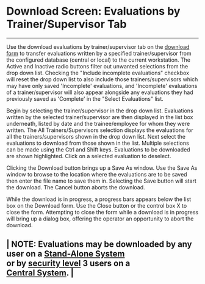 # Download Screen: Evaluations by Trainer/Supervisor Tab

***

Use the download evaluations by trainer/supervisor tab on the [download form](7mr4.md) to transfer evaluations written by a specified trainer/supervisor from the configured database (central or local) to the current workstation.  The Active and Inactive radio buttons filter out unwanted selections from the drop down list.  Checking the "Include incomplete evaluations" checkbox will reset the drop down list to also include those trainers/supervisors which may have only saved 'Incomplete' evaluations, and 'Incomplete' evaluations of a trainer/supervisor will also appear alongside any evaluations they had previously saved as 'Complete' in the "Select Evaluations" list.

Begin by selecting the trainer/supervisor in the drop down list.  Evaluations written by the selected trainer/supervisor are then displayed in the list box underneath, listed by date and the trainee/employee for whom they were written.  The All Trainers/Supervisors selection displays the evaluations for all the trainers/supervisors shown in the drop down list.  Next select the evaluations to download from those shown in the list.  Multiple selections can be made using the Ctrl and Shift keys.  Evaluations to be downloaded are shown highlighted.  Click on a selected evaluation to deselect.

Clicking the Download button brings up a Save As window.  Use the Save As window to browse to the location where the evaluations are to be saved then enter the file name to save them in.  Selecting the Save button will start the download.  The Cancel button aborts the download.

While the download is in progress, a progress bars appears below the list box on the Download form.  Use the Close button or the control box X to close the form.  Attempting to close the form while a download is in progress will bring up a dialog box, offering the operator an opportunity to abort the download.

\| **NOTE:**  Evaluations may be downloaded by any user on a [Stand-Alone System](7mls.md) \
or by [security level](7je8.md) 3 users on a\
[Central System](7mls.md). |
----------------------------
